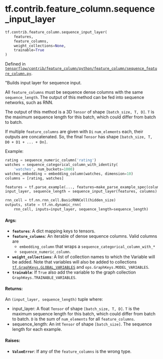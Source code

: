 <div itemscope itemtype="http://developers.google.com/ReferenceObject">
<meta itemprop="name" content="tf.contrib.feature_column.sequence_input_layer" />
</div>

# tf.contrib.feature_column.sequence_input_layer

``` python
tf.contrib.feature_column.sequence_input_layer(
    features,
    feature_columns,
    weight_collections=None,
    trainable=True
)
```



Defined in [`tensorflow/contrib/feature_column/python/feature_column/sequence_feature_column.py`](https://www.tensorflow.org/code/tensorflow/contrib/feature_column/python/feature_column/sequence_feature_column.py).

"Builds input layer for sequence input.

All `feature_columns` must be sequence dense columns with the same
`sequence_length`. The output of this method can be fed into sequence
networks, such as RNN.

The output of this method is a 3D `Tensor` of shape `[batch_size, T, D]`.
`T` is the maximum sequence length for this batch, which could differ from
batch to batch.

If multiple `feature_columns` are given with `Di` `num_elements` each, their
outputs are concatenated. So, the final `Tensor` has shape
`[batch_size, T, D0 + D1 + ... + Dn]`.

Example:

```python
rating = sequence_numeric_column('rating')
watches = sequence_categorical_column_with_identity(
    'watches', num_buckets=1000)
watches_embedding = embedding_column(watches, dimension=10)
columns = [rating, watches]

features = tf.parse_example(..., features=make_parse_example_spec(columns))
input_layer, sequence_length = sequence_input_layer(features, columns)

rnn_cell = tf.nn.rnn_cell.BasicRNNCell(hidden_size)
outputs, state = tf.nn.dynamic_rnn(
    rnn_cell, inputs=input_layer, sequence_length=sequence_length)
```

#### Args:

* <b>`features`</b>: A dict mapping keys to tensors.
* <b>`feature_columns`</b>: An iterable of dense sequence columns. Valid columns are
    - `embedding_column` that wraps a `sequence_categorical_column_with_*`
    - `sequence_numeric_column`.
* <b>`weight_collections`</b>: A list of collection names to which the Variable will be
    added. Note that variables will also be added to collections
    <a href="../../../tf/GraphKeys.md#GLOBAL_VARIABLES"><code>tf.GraphKeys.GLOBAL_VARIABLES</code></a> and `ops.GraphKeys.MODEL_VARIABLES`.
* <b>`trainable`</b>: If `True` also add the variable to the graph collection
    `GraphKeys.TRAINABLE_VARIABLES`.


#### Returns:

An `(input_layer, sequence_length)` tuple where:
- input_layer: A float `Tensor` of shape `[batch_size, T, D]`.
    `T` is the maximum sequence length for this batch, which could differ
    from batch to batch. `D` is the sum of `num_elements` for all
    `feature_columns`.
- sequence_length: An int `Tensor` of shape `[batch_size]`. The sequence
    length for each example.


#### Raises:

* <b>`ValueError`</b>: If any of the `feature_columns` is the wrong type.